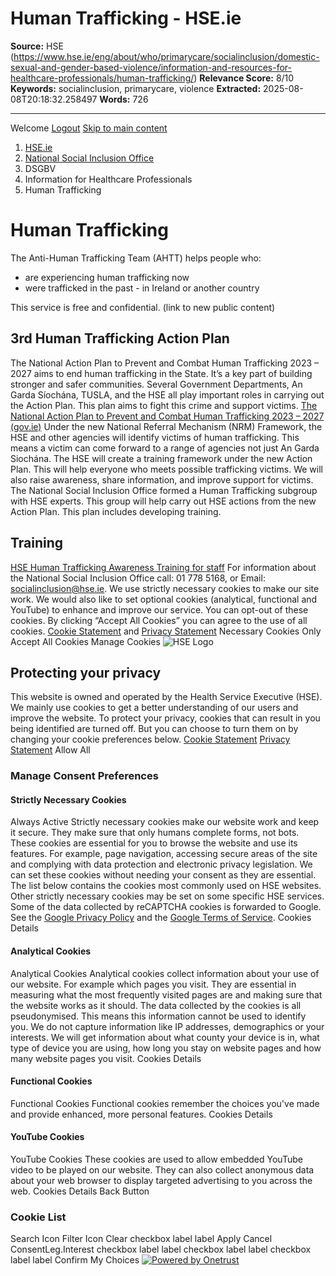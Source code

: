 # Human Trafficking - HSE.ie

**Source:** HSE (https://www.hse.ie/eng/about/who/primarycare/socialinclusion/domestic-sexual-and-gender-based-violence/information-and-resources-for-healthcare-professionals/human-trafficking/)
**Relevance Score:** 8/10
**Keywords:** socialinclusion, primarycare, violence
**Extracted:** 2025-08-08T20:18:32.258497
**Words:** 726

---

Welcome [Logout](javascript:logout\(\))
[Skip to main content](https://www.hse.ie/eng/about/who/primarycare/socialinclusion/domestic-sexual-and-gender-based-violence/information-and-resources-for-healthcare-professionals/human-trafficking/#main)
  1. [ HSE.ie ](https://www.hse.ie/)
  2. [National Social Inclusion Office](https://www.hse.ie/eng/about/who/primarycare/socialinclusion/)
  3. DSGBV
  4. Information for Healthcare Professionals
  5. Human Trafficking


# Human Trafficking
The Anti-Human Trafficking Team (AHTT) helps people who:
  * are experiencing human trafficking now
  * were trafficked in the past - in Ireland or another country


This service is free and confidential. (link to new public content)
## 3rd Human Trafficking Action Plan
The National Action Plan to Prevent and Combat Human Trafficking 2023 – 2027 aims to end human trafficking in the State. It’s a key part of building stronger and safer communities. Several Government Departments, An Garda Síochána, TUSLA, and the HSE all play important roles in carrying out the Action Plan. This plan aims to fight this crime and support victims.
[The National Action Plan to Prevent and Combat Human Trafficking 2023 – 2027 (gov.ie)](https://assets.gov.ie/static/documents/third-national-action-plan-to-combat-and-prevent-human-trafficking.pdf)
Under the new National Referral Mechanism (NRM) Framework, the HSE and other agencies will identify victims of human trafficking. This means a victim can come forward to a range of agencies not just An Garda Siochána.
The HSE will create a training framework under the new Action Plan. This will help everyone who meets possible trafficking victims. We will also raise awareness, share information, and improve support for victims.
The National Social Inclusion Office formed a Human Trafficking subgroup with HSE experts. This group will help carry out HSE actions from the new Action Plan. This plan includes developing training.
## Training
[HSE Human Trafficking Awareness Training for staff](https://healthservice.hse.ie/staff/training-and-development/national-social-inclusion-office-training-programmes/human-trafficking-awareness-training/)
For information about the National Social Inclusion Office call: 01 778 5168, or Email: socialinclusion@hse.ie.
We use strictly necessary cookies to make our site work. We would also like to set optional cookies (analytical, functional and YouTube) to enhance and improve our service. You can opt-out of these cookies. By clicking “Accept All Cookies” you can agree to the use of all cookies. [Cookie Statement](https://www2.hse.ie/cookie-statement/) and [Privacy Statement](https://www2.hse.ie/privacy-statement/)
Necessary Cookies Only Accept All Cookies
Manage Cookies
![HSE Logo](https://cdn.cookielaw.org/logos/89445709-94e1-4e52-b838-78494b4c198f/c1d9d3c4-a935-4029-94c6-875e8022919d/bca34155-3309-4ac7-818e-324a0db0a2c3/HSELogoGreen.png)
## Protecting your privacy
This website is owned and operated by the Health Service Executive (HSE). We mainly use cookies to get a better understanding of our users and improve the website. To protect your privacy, cookies that can result in you being identified are turned off. But you can choose to turn them on by changing your cookie preferences below. [Cookie Statement](https://www2.hse.ie/cookie-statement/) [Privacy Statement](https://www2.hse.ie/privacy-statement/)
Allow All
###  Manage Consent Preferences
#### Strictly Necessary Cookies
Always Active
Strictly necessary cookies make our website work and keep it secure. They make sure that only humans complete forms, not bots. These cookies are essential for you to browse the website and use its features. For example, page navigation, accessing secure areas of the site and complying with data protection and electronic privacy legislation. We can set these cookies without needing your consent as they are essential. The list below contains the cookies most commonly used on HSE websites. Other strictly necessary cookies may be set on some specific HSE services. Some of the data collected by reCAPTCHA cookies is forwarded to Google. See the [Google Privacy Policy](https://policies.google.com/privacy) and the [Google Terms of Service](https://policies.google.com/terms). 
Cookies Details‎
#### Analytical Cookies
Analytical Cookies
Analytical cookies collect information about your use of our website. For example which pages you visit. They are essential in measuring what the most frequently visited pages are and making sure that the website works as it should. The data collected by the cookies is all pseudonymised. This means this information cannot be used to identify you. We do not capture information like IP addresses, demographics or your interests. We will get information about what county your device is in, what type of device you are using, how long you stay on website pages and how many website pages you visit.
Cookies Details‎
#### Functional Cookies
Functional Cookies
Functional cookies remember the choices you've made and provide enhanced, more personal features.
Cookies Details‎
#### YouTube Cookies
YouTube Cookies
These cookies are used to allow embedded YouTube video to be played on our website. They can also collect anonymous data about your web browser to display targeted advertising to you across the web.
Cookies Details‎
Back Button
### Cookie List
Search Icon
Filter Icon
Clear
checkbox label label
Apply Cancel
ConsentLeg.Interest
checkbox label label
checkbox label label
checkbox label label
Confirm My Choices
[![Powered by Onetrust](https://cdn.cookielaw.org/logos/static/powered_by_logo.svg)](https://www.onetrust.com/products/cookie-consent/)